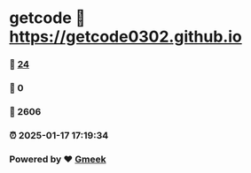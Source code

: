 # getcode :link: https://getcode0302.github.io 
### :page_facing_up: [24](https://getcode0302.github.io/tag.html) 
### :speech_balloon: 0 
### :hibiscus: 2606 
### :alarm_clock: 2025-01-17 17:19:34 
### Powered by :heart: [Gmeek](https://github.com/Meekdai/Gmeek)
